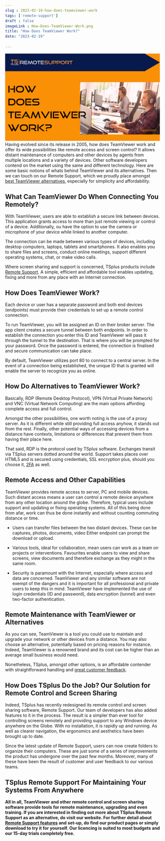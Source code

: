 ```yaml
---
slug : 2023-02-19-how-does-teamviewer-work
tags: ['remote-support']
draft : false 
imageLink : How-Does-TeamViewer-Work.png
title: "How Does TeamViewer Work?"
date: "2023-02-19"

---
```


 [![Article title "How Does TeamViewer Work?", TSplus logo and link, with background picture of two people working at computers and wearing headsets.](./images/How-Does-TeamViewer-Work.png)](https://tsplus.net/remote-support/)Having evolved since its release in 2005, how does TeamViewer work and offer its wide possibilities like remote access and screen control? It allows distant maintenance of computers and other devices by agents from multiple locations and a variety of devices. Other software developers contend on the market using the same and different technology. Here are some basic notions of whats behind TeamViewer and its alternatives. Then we can touch on our Remote Support, which we proudly place amongst [best TeamViewer alternatives](https://tsplus.net/top-alternatives-to-teamviewer-for-remote-support/), especially for simplicity and affordability.

## What Can TeamViewer Do When Connecting You Remotely?

With TeamViewer, users are able to establish a secure link between devices. This application grants access to more than just remote viewing or control of a device. Additionally, ou have the option to use the camera or microphone of your device while linked to another computer.

The connection can be made between various types of devices, including desktop computers, laptops, tablets and smartphones. It also enables you to share files and screens, conduct online meetings, support different operating systems, chat, or make video calls.

Where screen sharing and support is concerned, TSplus products include [Remote Support](https://tsplus.net/remote-support/). A simple, efficient and affordable tool enables updating, fixing and more from any place with an Internet connection.

## How Does TeamViewer Work?

Each device or user has a separate password and both end devices (endpoints) must provide their credentials to set up a remote control connection.

To run TeamViewer, you will be assigned an ID on their broker server. The app client creates a secure tunnel between both endpoints. In order to establish the connection you enter this ID and TeamViewer will pass it through the tunnel to the destination. That is where you will be prompted for your password. Once the password is entered, the connection is finalised and secure communication can take place.

By default, TeamViewer utilizes port 80 to connect to a central server. In the event of a connection being established, the unique ID that is granted will enable the server to recognize you as online.

## How Do Alternatives to TeamViewer Work?

Basically, RDP (Remote Desktop Protocol), VPN (Virtual Private Network) and VNC (Virtual Network Computing) are the main options affording complete access and full control.

Amongst the other possibilities, one worth noting is the use of a proxy server. As it is different while still providing full access anyhow, it stands out from the rest. Finally, other potential ways of accessing devices from a distance have contexts, limitations or differences that prevent them from having their place here.

That said, RDP is the protocol used by TSplus software. Exchanges transit via TSplus servers dotted around the world. Support takes places over HTML5 and is secured using credentials, SSL encryption plus, should you choose it, [2FA](https://tsplus.net/two-factor-authentication/) as well.

## Remote Access and Other Capabilities

TeamViewer provides remote access to server, PC and mobile devices. Such distant access means a user can control a remote device anywhere from any other location around the globe. Therefore, typical uses include support and updating or fixing operating systems. All of this being done from afar, work can thus be done instantly and without counting commuting distance or time.

- Users can transfer files between the two distant devices. These can be captures, photos, documents, video Either endpoint can prompt the download or upload.
    
- Various tools, ideal for collaboration, mean users can work as a team on projects or interventions. Favourites enable users to view and share screens, view documents and therefore exchange as they might in the same room.
    
- Security is paramount with the Internet, especially where access and data are concerned. TeamViewer and any similar software are not exempt of the dangers and it is important for all professional and private users to keep this in mind. TeamViewer have implemented the use of login credentials (ID and password), data encryption (tunnel) and even two-factor authentication.
    

## Remote Maintenance with TeamViewer or Alternatives

As you can see, TeamViewer is a tool you could use to maintain and upgrade your network or other devices from a distance. You may also choose an alternative, potentially based on pricing reasons for instance. Indeed, TeamViewer is a renowned brand and its cost can be higher than an average small business would need.

Nonetheless, TSplus, amongst other options, is an affordable contender with straightforward handling and [great customer feedback](https://sourceforge.net/software/product/TSplus-Remote-Support/).

## How Does TSplus Do the Job? Our Solution for Remote Control and Screen Sharing

Indeed, TSplus has recently redesigned its remote control and screen sharing software, Remote Support. Our team of developers has also added features to it in the process. The result is a simpler than ever tool for controlling screens remotely and providing support to any Windows device anywhere on the Globe. With no installation, it is rapidly up and running. As well as clearer navigation, the ergonomics and aesthetics have been brought up to date.

Since the latest update of Remote Support, users can now create folders to organize their computers. These are just some of a series of improvements the product has undergone over the past few months. Moreover, many of these have been the result of customer and user feedback to our various teams.

## TSplus Remote Support For Maintaining Your Systems From Anywhere

**All in all, TeamViewer and other remote control and screen sharing software provide tools for remote maintenance, upgrading and even training. If you are interested in finding out more about TSplus Remote Support as an alternative, do visit our website. For further detail about [Remote Support features](https://tsplus.net/remote-support/features/) and set-up, do find our product pages or simply download to try it for yourself. Our licencing is suited to most budgets and our 15-day trials completely free.**
